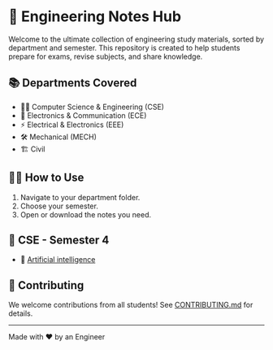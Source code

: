 # 📘 Engineering Notes Hub

Welcome to the ultimate collection of engineering study materials, sorted by department and semester. This repository is created to help students prepare for exams, revise subjects, and share knowledge.

## 📚 Departments Covered
- 👨‍💻 Computer Science & Engineering (CSE)
- 📡 Electronics & Communication (ECE)
- ⚡ Electrical & Electronics (EEE)
- 🛠️ Mechanical (MECH)
- 🏗️ Civil

## 🧑‍🎓 How to Use
1. Navigate to your department folder.
2. Choose your semester.
3. Open or download the notes you need.

## 📂 CSE - Semester 4
- 📘 [Artificial intelligence](https://github.com/Kash1444/Engineering-Notes-Hub/tree/5227d7943a47dbbcc45184ef40fd766026b29390/CSE/Semester-4/Artificial%20intelligence)


## 🙌 Contributing
We welcome contributions from all students! See [CONTRIBUTING.md](CONTRIBUTING.md) for details.

---
Made with ❤️ by an Engineer
